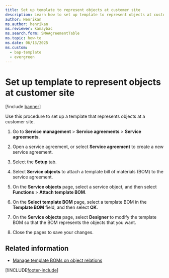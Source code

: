 ```yaml
---
title: Set up template to represent objects at customer site 
description: Learn how to set up template to represent objects at customer site, including a step-by-step process for setting up templates.
author: Henrikan
ms.author: henrikan
ms.reviewer: kamaybac
ms.search.form: SMAAgreementTable
ms.topic: how-to
ms.date: 06/13/2025
ms.custom: 
  - bap-template
  - evergreen
---
```


# Set up template to represent objects at customer site

[!include [banner](../includes/banner.md)]

Use this procedure to set up a template that represents objects at a customer site.

1. Go to **Service management** \> **Service agreements** \> **Service agreements**.

2. Open a service agreement, or select **Service agreement** to create a new service agreement.

3. Select the **Setup** tab.

4. Select **Service objects** to attach a template bill of materials (BOM) to the service agreement.

5. On the **Service objects** page, select a service object, and then select **Functions** \> **Attach template BOM**.

6. On the **Select template BOM** page, select a template BOM in the **Template BOM** field, and then select **OK**.

7. On the **Service objects** page, select **Designer** to modify the template BOM so that the BOM represents the objects that you want.

8. Close the pages to save your changes.

## Related information

- [Manage template BOMs on object relations](manage-template-boms-on-object-relations.md)

[!INCLUDE[footer-include](../../includes/footer-banner.md)]
